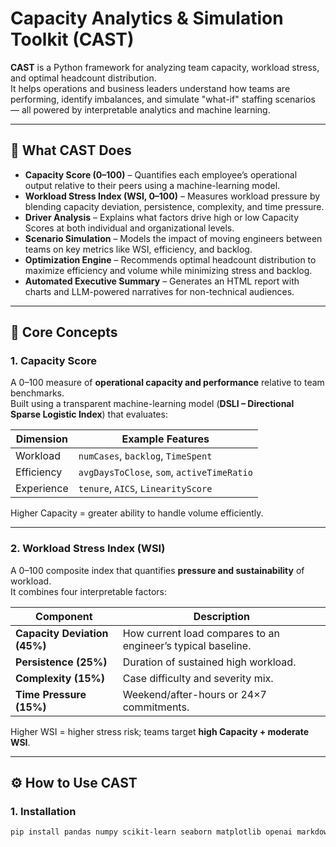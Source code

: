 # Capacity Analytics & Simulation Toolkit (CAST)

**CAST** is a Python framework for analyzing team capacity, workload stress, and optimal headcount distribution.  
It helps operations and business leaders understand how teams are performing, identify imbalances, and simulate "what-if" staffing scenarios — all powered by interpretable analytics and machine learning.

---

## 🚀 What CAST Does

- **Capacity Score (0–100)** – Quantifies each employee’s operational output relative to their peers using a machine-learning model.  
- **Workload Stress Index (WSI, 0–100)** – Measures workload pressure by blending capacity deviation, persistence, complexity, and time pressure.  
- **Driver Analysis** – Explains what factors drive high or low Capacity Scores at both individual and organizational levels.  
- **Scenario Simulation** – Models the impact of moving engineers between teams on key metrics like WSI, efficiency, and backlog.  
- **Optimization Engine** – Recommends optimal headcount distribution to maximize efficiency and volume while minimizing stress and backlog.  
- **Automated Executive Summary** – Generates an HTML report with charts and LLM-powered narratives for non-technical audiences.

---

## 🧩 Core Concepts

### 1. Capacity Score
A 0–100 measure of **operational capacity and performance** relative to team benchmarks.  
Built using a transparent machine-learning model (**DSLI – Directional Sparse Logistic Index**) that evaluates:

| Dimension | Example Features |
|------------|------------------|
| Workload   | `numCases`, `backlog`, `TimeSpent` |
| Efficiency | `avgDaysToClose`, `som`, `activeTimeRatio` |
| Experience | `tenure`, `AICS`, `LinearityScore` |

Higher Capacity = greater ability to handle volume efficiently.

---

### 2. Workload Stress Index (WSI)
A 0–100 composite index that quantifies **pressure and sustainability** of workload.  
It combines four interpretable factors:

| Component | Description |
|------------|-------------|
| **Capacity Deviation (45%)** | How current load compares to an engineer’s typical baseline. |
| **Persistence (25%)** | Duration of sustained high workload. |
| **Complexity (15%)** | Case difficulty and severity mix. |
| **Time Pressure (15%)** | Weekend/after-hours or 24×7 commitments. |

Higher WSI = higher stress risk; teams target **high Capacity + moderate WSI**.

---

## ⚙️ How to Use CAST

### 1. Installation
```bash
pip install pandas numpy scikit-learn seaborn matplotlib openai markdown
